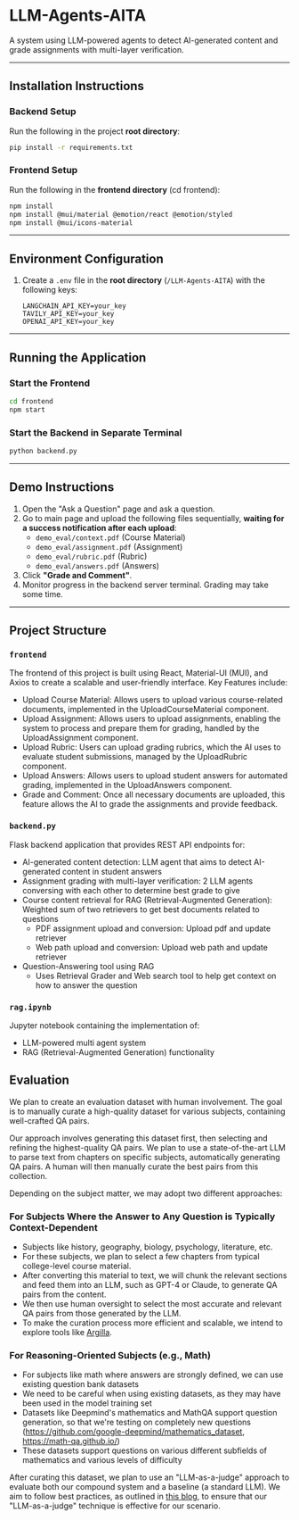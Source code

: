 # LLM-Agents-AITA

A system using LLM-powered agents to detect AI-generated content and grade assignments with multi-layer verification.

---

## Installation Instructions

### Backend Setup

Run the following in the project **root directory**:

```bash
pip install -r requirements.txt
```

### Frontend Setup

Run the following in the **frontend directory** (cd frontend):

```bash
npm install
npm install @mui/material @emotion/react @emotion/styled
npm install @mui/icons-material
```

---

## Environment Configuration

1. Create a `.env` file in the **root directory** (`/LLM-Agents-AITA`) with the following keys:
   ```plaintext
   LANGCHAIN_API_KEY=your_key
   TAVILY_API_KEY=your_key
   OPENAI_API_KEY=your_key
   ```

---

## Running the Application

### Start the Frontend

```bash
cd frontend
npm start
```

### Start the Backend in Separate Terminal

```bash
python backend.py
```

---

## Demo Instructions

1. Open the "Ask a Question" page and ask a question.
2. Go to main page and upload the following files sequentially, **waiting for a success notification after each upload**:
   - `demo_eval/context.pdf` (Course Material)
   - `demo_eval/assignment.pdf` (Assignment)
   - `demo_eval/rubric.pdf` (Rubric)
   - `demo_eval/answers.pdf` (Answers)
3. Click **"Grade and Comment"**.
4. Monitor progress in the backend server terminal. Grading may take some time.

---

## Project Structure

### `frontend`

The frontend of this project is built using React, Material-UI (MUI), and Axios to create a scalable and user-friendly interface.
Key Features include:

- Upload Course Material: Allows users to upload various course-related documents, implemented in the UploadCourseMaterial component.
- Upload Assignment: Allows users to upload assignments, enabling the system to process and prepare them for grading, handled by the UploadAssignment component.
- Upload Rubric: Users can upload grading rubrics, which the AI uses to evaluate student submissions, managed by the UploadRubric component.
- Upload Answers: Allows users to upload student answers for automated grading, implemented in the UploadAnswers component.
- Grade and Comment: Once all necessary documents are uploaded, this feature allows the AI to grade the assignments and provide feedback.

### `backend.py`

Flask backend application that provides REST API endpoints for:

- AI-generated content detection: LLM agent that aims to detect AI-generated content in student answers
- Assignment grading with multi-layer verification: 2 LLM agents conversing with each other to determine best grade to give
- Course content retrieval for RAG (Retrieval-Augmented Generation): Weighted sum of two retrievers to get best documents related to questions
  - PDF assignment upload and conversion: Upload pdf and update retriever
  - Web path upload and conversion: Upload web path and update retriever
- Question-Answering tool using RAG
  - Uses Retrieval Grader and Web search tool to help get context on how to answer the question

### `rag.ipynb`

Jupyter notebook containing the implementation of:

- LLM-powered multi agent system
- RAG (Retrieval-Augmented Generation) functionality

## Evaluation

We plan to create an evaluation dataset with human involvement. The goal is to manually curate a high-quality dataset for various subjects, containing well-crafted QA pairs.

Our approach involves generating this dataset first, then selecting and refining the highest-quality QA pairs. We plan to use a state-of-the-art LLM to parse text from chapters on specific subjects, automatically generating QA pairs. A human will then manually curate the best pairs from this collection.

Depending on the subject matter, we may adopt two different approaches:

### For Subjects Where the Answer to Any Question is Typically Context-Dependent

- Subjects like history, geography, biology, psychology, literature, etc.
- For these subjects, we plan to select a few chapters from typical college-level course material.
- After converting this material to text, we will chunk the relevant sections and feed them into an LLM, such as GPT-4 or Claude, to generate QA pairs from the content.
- We then use human oversight to select the most accurate and relevant QA pairs from those generated by the LLM.
- To make the curation process more efficient and scalable, we intend to explore tools like [Argilla](https://github.com/argilla-io/argilla).

### For Reasoning-Oriented Subjects (e.g., Math)

- For subjects like math where answers are strongly defined, we can use existing question bank datasets
- We need to be careful when using existing datasets, as they may have been used in the model training set
- Datasets like Deepmind's mathematics and MathQA support question generation, so that we're testing on completely new questions (https://github.com/google-deepmind/mathematics_dataset, https://math-qa.github.io/)
- These datasets support questions on various different subfields of mathematics and various levels of difficulty

After curating this dataset, we plan to use an "LLM-as-a-judge" approach to evaluate both our compound system and a baseline (a standard LLM). We aim to follow best practices, as outlined in [this blog](https://hamel.dev/blog/posts/llm-judge/), to ensure that our "LLM-as-a-judge" technique is effective for our scenario.
